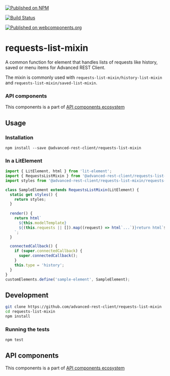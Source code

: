 [![Published on NPM](https://img.shields.io/npm/v/@advanced-rest-client/requests-list-mixin.svg)](https://www.npmjs.com/package/@advanced-rest-client/requests-list-mixin)

[![Build Status](https://travis-ci.org/advanced-rest-client/requests-list-mixin.svg?branch=stage)](https://travis-ci.org/advanced-rest-client/requests-list-mixin)

[![Published on webcomponents.org](https://img.shields.io/badge/webcomponents.org-published-blue.svg)](https://www.webcomponents.org/element/advanced-rest-client/requests-list-mixin)

# requests-list-mixin

A common function for element that handles lists of requests like history, saved or menu items for Advanced REST Client.

The mixin is commonly used with `requests-list-mixin/history-list-mixin` and `requests-list-mixin/saved-list-mixin`.

### API components

This components is a part of [API components ecosystem](https://elements.advancedrestclient.com/)

## Usage

### Installation
```
npm install --save @advanced-rest-client/requests-list-mixin
```

### In a LitElement

```js
import { LitElement, html } from 'lit-element';
import { RequestsListMixin } from '@advanced-rest-client/requests-list-mixin/requests-list-mixin.js';
import styles from '@advanced-rest-client/requests-list-mixin/requests-list-styles.js';

class SampleElement extends RequestsListMixin(LitElement) {
  static get styles() {
    return styles;
  }
  
  render() {
    return html`
      ${this.modelTemplate}
      ${(this.requests || []).map((request) => html`...`)}return html`${this.modelTemplate}`;
    `;
  }

  connectedCallback() {
    if (super.connectedCallback) {
      super.connectedCallback();
    }
    this.type = 'history';
  }
}
customElements.define('sample-element', SampleElement);
```

## Development

```sh
git clone https://github.com/advanced-rest-client/requests-list-mixin
cd requests-list-mixin
npm install
```

### Running the tests

```sh
npm test
```

## API components

This components is a part of [API components ecosystem](https://elements.advancedrestclient.com/)
